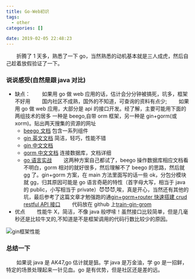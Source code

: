 ```yaml
---
title: Go-Web初识
tags:
  - other
categories: []

date: 2019-02-05 22:48:23
---
```


&emsp;&emsp;折腾了 1 天多，熟悉了一下 go，当然熟悉的动机基本就是三人成虎，然后自己趁着放假验证了一下。

<!--more-->

### 说说感受(自然是跟 java 对比)

- 缺点：
  &emsp;&emsp;如果用 go 做 web 应用的话，估计会分分钟被搞死，坑多，框架不好用
  &emsp;&emsp;国内社区不成熟，国外的不知道，可查询的资料有点少;
  &emsp;&emsp;如果用 go 做 web 应用，大部分是 api 的接口开发。经了解，主要可能用下面的两组技术的居多
  一种是 beego,自带 orm 框架，另一种是 gin+gorm(或 xorm)。贴出两天搜集的资源的网址
  - [beego 文档](https://beego.me/) 包含一系列组件
  - [gin 英文文档](https://github.com/gin-gonic/gin) 简洁，轻巧，性能不错
  - [gin 中文文档](https://learnku.com/docs/gin-gonic/2018/gin-readme/3819)
  - [gorm 中文文档](http://gorm.book.jasperxu.com/) 连接数据库，文档详细
  - [go 语言实战](https://github.com/threerocks/studyFiles/blob/master/go/%E3%80%8AGo%E8%AF%AD%E8%A8%80%E5%AE%9E%E6%88%98%E3%80%8B.pdf)
    &emsp;&emsp;这两种方案自己都试了，beego 操作数据库相应文档看不明白，gorm 相对的就好很多，然后理解不了 beego 的思路，然后就 gg 了。gin+gorm 方案，在 main 方法里面写的话一些 ok，分包分模块就 gg，归其原因可能是 go 语言奇葩的特性（首字母大写，相当于 java 的 public，小写相当于 private）😈😈😈,唉，真是开心，当然还有其他的坑，最后参考了这篇文章才勉强跑的通[gin+gorm+router 快速搭建 crud restful API 接口](https://learnku.com/articles/23548/gingormrouter-quickly-build-crud-restful-api-interface)
    &emsp;&emsp;代码放在 github 上[train-gin-grom](https://github.com/alertcode/train-gin-gorm)
- 优点
  &emsp;&emsp;性能牛 X，简洁，不像 java 般啰嗦！虽然接口比较简单，但是几毫秒还是比较牛叉的,不知道是不是框架调用的代码行数比较少的原因。

![gin框架性能](images/Go-Web初识/gin框架性能.png "gin框架性能")

### 总结一下

&emsp;&emsp;如果说 java 是 AK47,go 估计就是狙。学 java 是万金油，学 go 是一招鲜，特定的场景处理起来一针见血。go 是有优势，但是社区还是差的远。
